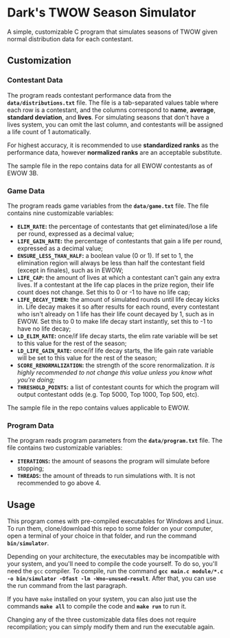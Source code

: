 # Dark's TWOW Season Simulator
A simple, customizable C program that simulates seasons of TWOW given normal distribution data for each contestant.

## Customization

### Contestant Data
The program reads contestant performance data from the **`data/distributions.txt`** file. The file is a tab-separated values table where each row is a contestant, and the columns correspond to **name**, **average**, **standard deviation**, and **lives**. For simulating seasons that don't have a lives system, you can omit the last column, and contestants will be assigned a life count of 1 automatically.

For highest accuracy, it is recommended to use **standardized ranks** as the performance data, however **normalized ranks** are an acceptable substitute.

The sample file in the repo contains data for all EWOW contestants as of EWOW 3B.

### Game Data

The program reads game variables from the **`data/game.txt`** file. The file contains nine customizable variables:

* **`ELIM_RATE`:** the percentage of contestants that get eliminated/lose a life per round, expressed as a decimal value;
* **`LIFE_GAIN_RATE`:** the percentage of contestants that gain a life per round, expressed as a decimal value;
* **`ENSURE_LESS_THAN_HALF`:** a boolean value (0 or 1). If set to 1, the elimination region will always be less than half the contestant field (except in finales), such as in EWOW;
* **`LIFE_CAP`:** the amount of lives at which a contestant can't gain any extra lives. If a contestant at the life cap places in the prize region, their life count does not change. Set this to 0 or -1 to have no life cap;
* **`LIFE_DECAY_TIMER`:** the amount of simulated rounds until life decay kicks in. Life decay makes it so after results for each round, every contestant who isn't already on 1 life has their life count decayed by 1, such as in EWOW. Set this to 0 to make life decay start instantly, set this to -1 to have no life decay;
* **`LD_ELIM_RATE`:** once/if life decay starts, the elim rate variable will be set to this value for the rest of the season;
* **`LD_LIFE_GAIN_RATE`:** once/if life decay starts, the life gain rate variable will be set to this value for the rest of the season;
* **`SCORE_RENORMALIZATION`:** the strength of the score renormalization. _It is highly recommended to not change this value unless you know what you're doing;_
* **`THRESHOLD_POINTS`:** a list of contestant counts for which the program will output contestant odds (e.g. Top 5000, Top 1000, Top 500, etc).

The sample file in the repo contains values applicable to EWOW.

### Program Data

The program reads program parameters from the **`data/program.txt`** file. The file contains two customizable variables:

* **`ITERATIONS`:** the amount of seasons the program will simulate before stopping;
* **`THREADS`:** the amount of threads to run simulations with. It is not recommended to go above 4.

## Usage

This program comes with pre-compiled executables for Windows and Linux. To run them, clone/download this repo to some folder on your computer, open a terminal of your choice in that folder, and run the command **`bin/simulator`**.

Depending on your architecture, the executables may be incompatible with your system, and you'll need to compile the code yourself. To do so, you'll need the `gcc` compiler. To compile, run the command **`gcc main.c module/*.c -o bin/simulator -Ofast -lm -Wno-unused-result`**. After that, you can use the run command from the last paragraph.

If you have `make` installed on your system, you can also just use the commands **`make all`** to compile the code and **`make run`** to run it.

Changing any of the three customizable data files does not require recompilation; you can simply modify them and run the executable again.
